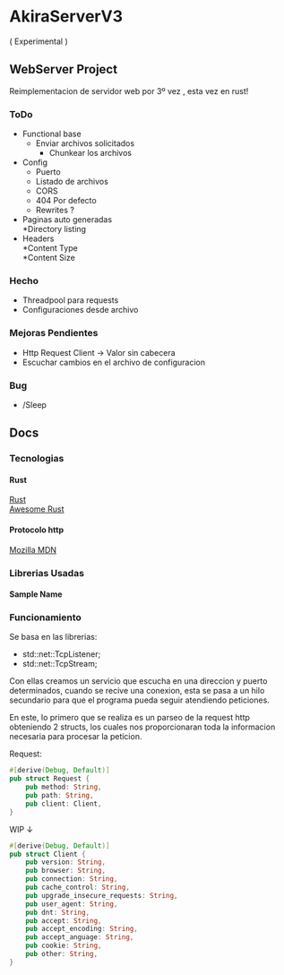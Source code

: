 # AkiraServerV3
( Experimental )
## WebServer Project
Reimplementacion de servidor web por 3º vez , esta vez en rust!
### ToDo
* Functional base
    * Enviar archivos solicitados
        * Chunkear los archivos
* Config
    * Puerto
    * Listado de archivos
    * CORS
    * 404 Por defecto
    * Rewrites ?
* Paginas auto generadas  
    *Directory listing
* Headers  
    *Content Type  
    *Content Size  
### Hecho
* Threadpool para requests
* Configuraciones desde archivo
### Mejoras Pendientes  
* Http Request Client -> Valor sin cabecera
* Escuchar cambios en el archivo de configuracion
### Bug

* /Sleep


## Docs

### Tecnologias

#### Rust

[Rust](https://www.rust-lang.org/)  
[Awesome Rust](https://github.com/rust-unofficial/awesome-rust)

#### Protocolo http

[Mozilla MDN](https://developer.mozilla.org/en-US/docs/Web/HTTP/Overview)


### Librerias Usadas

#### Sample Name

### Funcionamiento
Se basa en las librerias:
* std::net::TcpListener;
* std::net::TcpStream;  

Con ellas creamos un servicio que escucha en una direccion y puerto determinados, 
cuando se recive una conexion, 
esta se pasa a un hilo secundario para que el programa pueda seguir atendiendo peticiones.  

En este, lo primero que se realiza es un parseo de la request http obteniendo 2 structs,
los cuales nos proporcionaran toda la informacion necesaria para procesar la peticion.

Request:

```rust
#[derive(Debug, Default)]
pub struct Request {
    pub method: String,
    pub path: String,
    pub client: Client,
}
```

WIP ↓
```rust
#[derive(Debug, Default)]
pub struct Client {
    pub version: String,
    pub browser: String,
    pub connection: String,
    pub cache_control: String,
    pub upgrade_insecure_requests: String,
    pub user_agent: String,
    pub dnt: String,
    pub accept: String,
    pub accept_encoding: String,
    pub accept_anguage: String,
    pub cookie: String,
    pub other: String,
}
```
